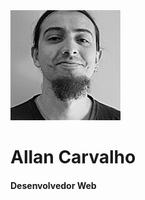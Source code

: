 <img src="https://github.com/nordyc/AllanCarvalho/blob/master/avatar.jpg" height="176" width="176" alt="Allan Carvalho" />
<br />
<h1>Allan Carvalho</h1>
<h4>Desenvolvedor Web</h4>

